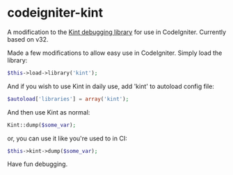 codeigniter-kint
================

A modification to the [Kint debugging library](https://github.com/raveren/kint) for use in CodeIgniter. Currently based on v32.

Made a few modifications to allow easy use in CodeIgniter. Simply load the library:

```php
$this->load->library('kint');
```
And if you wish to use Kint in daily use, add 'kint' to autoload config file:

```php
$autoload['libraries'] = array('kint');
```

And then use Kint as normal:

```php
Kint::dump($some_var);
```

or, you can use it like you're used to in CI:

```php
$this->kint->dump($some_var);
```


Have fun debugging.
